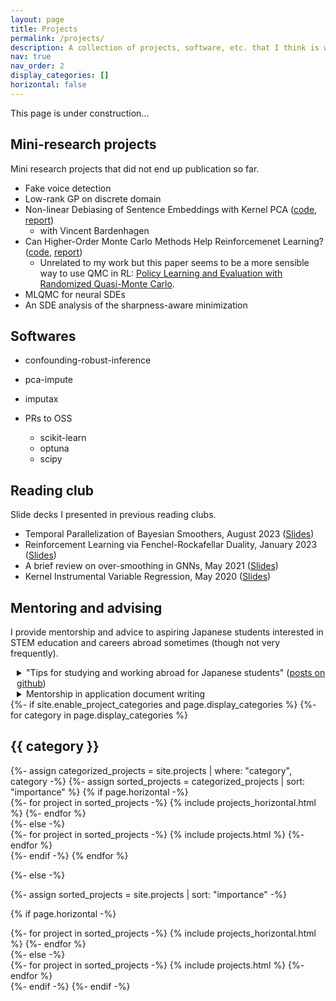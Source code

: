 ```yaml
---
layout: page
title: Projects
permalink: /projects/
description: A collection of projects, software, etc. that I think is worth showcasing.
nav: true
nav_order: 2
display_categories: []
horizontal: false
---
```

<!-- display_categories: [work, fun] -->

This page is under construction...

## Mini-research projects

Mini research projects that did not end up publication so far.

- Fake voice detection
- Low-rank GP on discrete domain
- Non-linear Debiasing of Sentence Embeddings with Kernel PCA ([code](https://github.com/kstoneriv3/debiasing-bert-by-kernel-pca), [report](https://github.com/kstoneriv3/debiasing-bert-by-kernel-pca/blob/main/final_report.pdf))
  - with Vincent Bardenhagen
- Can Higher-Order Monte Carlo Methods Help Reinforcemenet Learning? ([code](https://github.com/kstoneriv3/autonomous-learning-library-with-rrpg), [report](https://github.com/kstoneriv3/autonomous-learning-library-with-rrpg/blob/main/Can%20Higher-Order%20Monte%20Carlo%20Methods%20Help%20Reinforcemenet%20Learning%3F.pdf))
  - Unrelated to my work but this paper seems to be a more sensible way to use QMC in RL: [Policy Learning and Evaluation with Randomized Quasi-Monte Carlo](https://arxiv.org/pdf/2202.07808.pdf).
- MLQMC for neural SDEs
- An SDE analysis of the sharpness-aware minimization


## Softwares

- confounding-robust-inference
- pca-impute
- imputax

- PRs to OSS
  - scikit-learn
  - optuna
  - scipy


## Reading club

Slide decks I presented in previous reading clubs.

- Temporal Parallelization of Bayesian Smoothers, August 2023 ([Slides](../assets/pdf/Temporal_Parallelization_of_Bayesian_Smoothers-20230804.pdf))
- Reinforcement Learning via Fenchel-Rockafellar Duality, January 2023 ([Slides](../assets/pdf/RL_via_FR_duality-20230126.pdf))
- A brief review on over-smoothing in GNNs, May 2021 ([Slides](../assets/pdf/GNN_Oversmoothing-20210504.pdf))
- Kernel Instrumental Variable Regression, May 2020 ([Slides](../assets/pdf/kernel_instrumental_variable_regression-20200515.pdf))


## Mentoring and advising

I provide mentorship and advice to aspiring Japanese students interested in STEM education and careers abroad sometimes (though not very frequently).

<div style="margin-left: 2%;"> 
  
  <details>
    <summary>
      "Tips for studying and working abroad for Japanese students" (<a href="https://github.com/kstoneriv3/tips-for-studying-and-working-abroad-ja">posts on github</a>)
    </summary>
    <p style="margin-left: 3%;"> 
      I wrote a series of "things I wish I knew when I was 18" type of posts. There are significantly fewer Japanese compared to other groups (such as Chinese and Koreans) in the Western STEM field. 
      This underrepresentation is partly due to a scarcity of information available in Japanese, so posts like these could be helpful. 
      Indeed, they turned out to be quite popular and got close to 100 stars on github ⭐ (but even more popular than any of my software 🥲)!
    </p>
  </details>
  
  <details>
    <summary>
      Mentorship in application document writing
    </summary>
    <p style="margin-left: 3%;">
      Occasionally I support aspiring Japanese students writing application documents such as motivation letters for grad school or scholarship.
    </p>
  </details>

</div>


<!---
<!-- pages/projects.md -->
<div class="projects">
{%- if site.enable_project_categories and page.display_categories %}
  <!-- Display categorized projects -->
  {%- for category in page.display_categories %}
  <h2 class="category">{{ category }}</h2>
  {%- assign categorized_projects = site.projects | where: "category", category -%}
  {%- assign sorted_projects = categorized_projects | sort: "importance" %}
  <!-- Generate cards for each project -->
  {% if page.horizontal -%}
  <div class="container">
    <div class="row row-cols-2">
    {%- for project in sorted_projects -%}
      {% include projects_horizontal.html %}
    {%- endfor %}
    </div>
  </div>
  {%- else -%}
  <div class="grid">
    {%- for project in sorted_projects -%}
      {% include projects.html %}
    {%- endfor %}
  </div>
  {%- endif -%}
  {% endfor %}

{%- else -%}
<!-- Display projects without categories -->
  {%- assign sorted_projects = site.projects | sort: "importance" -%}
  <!-- Generate cards for each project -->
  {% if page.horizontal -%}
  <div class="container">
    <div class="row row-cols-2">
    {%- for project in sorted_projects -%}
      {% include projects_horizontal.html %}
    {%- endfor %}
    </div>
  </div>
  {%- else -%}
  <div class="grid">
    {%- for project in sorted_projects -%}
      {% include projects.html %}
    {%- endfor %}
  </div>
  {%- endif -%}
{%- endif -%}
</div>
